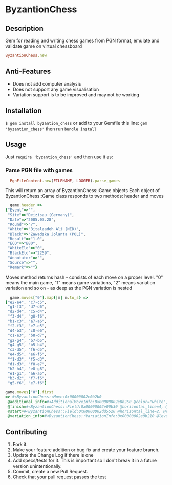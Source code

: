 # ByzantionChess

## Description
Gem for reading and writing chess games from PGN format, emulate and validate game on virtual chessboard

```ruby
ByzantionChess.new
```

## Anti-Features
- Does not add computer analysis
- Does not support any game visualisation
- Variation support is to be improved and may not be working

## Installation

`$ gem install byzantion_chess` or add to your Gemfile this line: `gem 'byzantion_chess'` then run `bundle install`

## Usage

Just `require 'byzantion_chess'` and then use it as:

### Parse PGN file with games
```ruby
  PgnFileContent.new(FILENAME, LOGGER).parse_games
```
This will return an array of ByzantionChess::Game objects
Each object of ByzantionChess::Game class responds to two methods: header and moves
```ruby
  game.header =>
{"Event"=>"",
 "Site"=>"Deizisau (Germany)",
 "Date"=>"2005.03.28",
 "Round"=>"?",
 "White"=>"Bitalzadeh Ali (NED)",
 "Black"=>"Zawadzka Jolanta (POL)",
 "Result"=>"1-0",
 "ECO"=>"B80",
 "WhiteElo"=>"0",
 "BlackElo"=>"2259",
 "Annotator"=>"",
 "Source"=>"",
 "Remark"=>""}
```

Moves method returns hash - consists of each move on a proper level. "0" means the main game, "1" means game variations, "2" means variation variation and so on - as deep as the PGN variation is nested

```ruby
  game.moves["0"].map{|m| m.to_s} =>
["e2-e4", "c7-c5",
 "g1-f3", "d7-d6",
 "d2-d4", "c5-d4",
 "f3-d4", "g8-f6",
 "b1-c3", "a7-a6",
 "f2-f3", "e7-e5",
 "d4-b3", "c8-e6",
 "c1-e3", "b8-d7",
 "g2-g4", "b7-b5",
 "g4-g5", "b5-b4",
 "c3-d5", "f6-d5",
 "e4-d5", "e6-f5",
 "f1-d3", "f5-d3",
 "d1-d3", "f8-e7",
 "h2-h4", "e8-g8",
 "e1-g1", "a6-a5",
 "b3-d2", "f7-f5",
 "g5-f6", "e7-f6"]

game.moves["0"].first
=> #<ByzantionChess::Move:0x00000002e0b2b0
 @additional_info=#<AdditionalMoveInfo:0x00000002e0b260 @color="white", @comment=nil, @number="1">,
 @finish=#<ByzantionChess::Field:0x00000002e00b30 @horizontal_line=4, @vertical_line=5>,
 @start=#<ByzantionChess::Field:0x00000002dd5520 @horizontal_line=2, @vertical_line=5>,
 @variation_info=#<ByzantionChess::VariationInfo:0x00000002e0b210 @level=0, @move=#<ByzantionChess::Move:0x00000002e0b2b0 ...>, @previous_move=nil>>
```


## Contributing

1. Fork it.
2. Make your feature addition or bug fix and create your feature branch.
3. Update the Change Log if there is one
3. Add specs/tests for it. This is important so I don't break it in a future version unintentionally.
4. Commit, create a new Pull Request.
5. Check that your pull request passes the test

